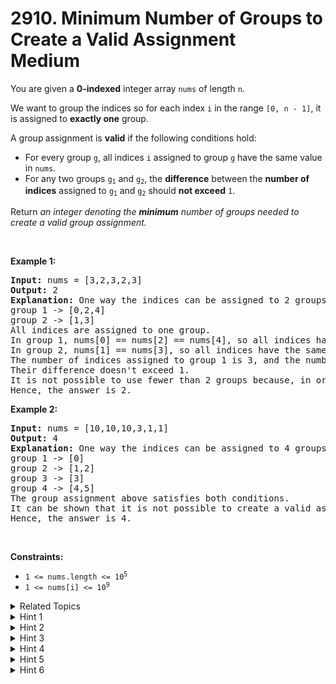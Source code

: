 
# 2910. Minimum Number of Groups to Create a Valid Assignment<br> Medium

<p>You are given a <strong>0-indexed</strong> integer array <code>nums</code> of length <code>n</code>.</p>

<p>We want to group the indices so for each index <code>i</code> in the range <code>[0, n - 1]</code>, it is assigned to <strong>exactly one</strong> group.</p>

<p>A group<strong> </strong>assignment is <strong>valid</strong> if the following conditions hold:</p>

<ul>
	<li>For every group <code>g</code>, all indices <code>i</code> assigned to group <code>g</code> have the same value in <code>nums</code>.</li>
	<li>For any two groups <code>g<sub>1</sub></code> and <code>g<sub>2</sub></code>, the <strong>difference</strong> between the <strong>number of indices</strong> assigned to <code>g<sub>1</sub></code> and <code>g<sub>2</sub></code> should <strong>not exceed</strong> <code>1</code>.</li>
</ul>

<p>Return <em>an integer denoting </em><em>the <strong>minimum</strong> number of groups needed to create a valid group assignment.</em></p>

<p>&nbsp;</p>
<p><strong class="example">Example 1:</strong></p>

<pre>
<strong>Input:</strong> nums = [3,2,3,2,3]
<strong>Output:</strong> 2
<strong>Explanation:</strong> One way the indices can be assigned to 2 groups is as follows, where the values in square brackets are indices:
group 1 -&gt; [0,2,4]
group 2 -&gt; [1,3]
All indices are assigned to one group.
In group 1, nums[0] == nums[2] == nums[4], so all indices have the same value.
In group 2, nums[1] == nums[3], so all indices have the same value.
The number of indices assigned to group 1 is 3, and the number of indices assigned to group 2 is 2.
Their difference doesn&#39;t exceed 1.
It is not possible to use fewer than 2 groups because, in order to use just 1 group, all indices assigned to that group must have the same value.
Hence, the answer is 2.</pre>

<p><strong class="example">Example 2:</strong></p>

<pre>
<strong>Input:</strong> nums = [10,10,10,3,1,1]
<strong>Output:</strong> 4
<strong>Explanation:</strong> One way the indices can be assigned to 4 groups is as follows, where the values in square brackets are indices:
group 1 -&gt; [0]
group 2 -&gt; [1,2]
group 3 -&gt; [3]
group 4 -&gt; [4,5]
The group assignment above satisfies both conditions.
It can be shown that it is not possible to create a valid assignment using fewer than 4 groups.
Hence, the answer is 4.</pre>

<p>&nbsp;</p>
<p><strong>Constraints:</strong></p>

<ul>
	<li><code>1 &lt;= nums.length &lt;= 10<sup>5</sup></code></li>
	<li><code>1 &lt;= nums[i] &lt;= 10<sup>9</sup></code></li>
</ul>


<details>

<summary> Related Topics </summary>

-	`Array`
-	`Hash Table`
-	`Greedy`

</details>


<details>
<summary> Hint 1 </summary>
Calculate the frequency of each number.
</details>

<details>
<summary> Hint 2 </summary>
For each <code>x</code> in the range <code>[1, minimum_frequency]</code>, try to create groups with either <code>x</code> or <code>x + 1</code> indices assigned to them while minimizing the total number of groups.
</details>

<details>
<summary> Hint 3 </summary>
For each distinct number, using its frequency, check that all its occurrences can be assigned to groups of size <code>x</code> or <code>x + 1</code> while minimizing the number of groups used.
</details>

<details>
<summary> Hint 4 </summary>
To get the minimum number of groups needed for a number having frequency <code>f</code> to be assigned to groups of size <code>x</code> or <code>x + 1</code>, let <code>a = f / (x + 1)</code> and <code>b = f % (x + 1)</code>. <ul> <li>If <code>b == 0</code>, then we can simply create <code>a</code> groups of size <code>x + 1</code>.</li> <li>If <code>x - b <= a</code>, we can have <code>a - (x - b)</code> groups of size <code>x + 1</code> and <code>x - b + 1</code> groups of size <code>x</code>. So, in total, we have <code>a + 1</code> groups.</li> <li>Otherwise, it's impossible.</li> </ul>
</details>

<details>
<summary> Hint 5 </summary>
The minimum number of groups needed for some <code>x</code> is the total minimized number of groups needed for each distinct number.
</details>

<details>
<summary> Hint 6 </summary>
The answer is the minimum number of groups needed for each <code>x</code> in the range <code>[1, minimum_frequency]</code>.
</details>
